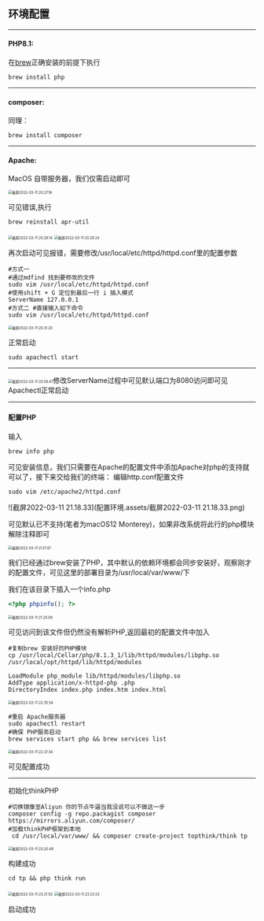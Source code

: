 ## 环境配置

----

#### PHP8.1:

在[brew](https://zhuanlan.zhihu.com/p/59805070)正确安装的前提下执行

```shell
brew install php
```

----

#### composer:

同理：

```shell
brew install composer
```

---

#### Apache:

MacOS 自带服务器，我们仅需启动即可

<img src="配置环境.assets/截屏2022-03-11 20.27.19.png" alt="截屏2022-03-11 20.27.19" style="zoom:50%;" />

可见错误,执行

```shell
brew reinstall apr-util
```

<img src="配置环境.assets/截屏2022-03-11 20.28.14.png" alt="截屏2022-03-11 20.28.14" style="zoom:50%;" />

<img src="配置环境.assets/截屏2022-03-11 20.29.24.png" alt="截屏2022-03-11 20.29.24" style="zoom:50%;" />

再次启动可见报错，需要修改/usr/local/etc/httpd/httpd.conf里的配置参数

```shell
#方式一
#通过mdfind 找到要修改的文件
sudo vim /usr/local/etc/httpd/httpd.conf
#使用shift + G 定位到最后一行 i 插入模式
ServerName 127.0.0.1
#方式二 #直接输入如下命令
sudo vim /usr/local/etc/httpd/httpd.conf
```

<img src="配置环境.assets/截屏2022-03-11 20.31.20.png" alt="截屏2022-03-11 20.31.20" style="zoom:50%;" />

正常启动

```shell
sudo apachectl start
```

---

<img src="配置环境.assets/截屏2022-03-11 20.59.47.png" alt="截屏2022-03-11 20.59.47" style="zoom:50%;" />修改ServerName过程中可见默认端口为8080访问即可见 Apachectl正常启动

---

#### 配置PHP

输入 

```shell
brew info php
```

可见安装信息，我们只需要在Apache的配置文件中添加Apache对php的支持就可以了，接下来交给我们的终端：
编辑http.conf配置文件

```shell
sudo vim /etc/apache2/httpd.conf
```

![截屏2022-03-11 21.18.33](配置环境.assets/截屏2022-03-11 21.18.33.png)

可见默认已不支持(笔者为macOS12  Monterey)，如果非改系统将此行的php模块解除注释即可

<img src="配置环境.assets/截屏2022-03-11 21.17.47.png" alt="截屏2022-03-11 21.17.47" style="zoom:50%;" />

我们已经通过brew安装了PHP，其中默认的依赖环境都会同步安装好，观察刚才的配置文件，可见这里的部署目录为/usr/local/var/www/下

我们在该目录下插入一个info.php

``` php
<?php phpinfo(); ?>
```

<img src="配置环境.assets/截屏2022-03-11 21.25.09.png" alt="截屏2022-03-11 21.25.09" style="zoom:50%;" />

 

可见访问到该文件但仍然没有解析PHP,返回最初的配置文件中加入

```shell
#复制brew 安装好的PHP模块
cp /usr/local/Cellar/php/8.1.3_1/lib/httpd/modules/libphp.so /usr/local/opt/httpd/lib/httpd/modules
```



```
LoadModule php_module lib/httpd/modules/libphp.so
AddType application/x-httpd-php .php
DirectoryIndex index.php index.htm index.html
```

<img src="配置环境.assets/截屏2022-03-11 22.35.54.png" alt="截屏2022-03-11 22.35.54" style="zoom:50%;" />

```shell
#重启 Apache服务器
sudo apachectl restart
#确保 PHP服务启动
brew services start php && brew services list
```

<img src="配置环境.assets/截屏2022-03-11 22.37.34.png" alt="截屏2022-03-11 22.37.34" style="zoom:50%;" />

可见配置成功

----

初始化thinkPHP

```shell
#切换镜像至Aliyun 你的节点牛逼当我没说可以不做这一步
composer config -g repo.packagist composer https://mirrors.aliyun.com/composer/
#加载thinkPHP框架到本地
 cd /usr/local/var/www/ && composer create-project topthink/think tp
```

<img src="配置环境.assets/截屏2022-03-11 23.20.49.png" alt="截屏2022-03-11 23.20.49" style="zoom:50%;" />

构建成功

```shell
cd tp && php think run
```



<img src="配置环境.assets/截屏2022-03-11 23.21.50.png" alt="截屏2022-03-11 23.21.50" style="zoom:50%;" />

<img src="配置环境.assets/截屏2022-03-11 23.23.33.png" alt="截屏2022-03-11 23.23.33" style="zoom:50%;" />

启动成功